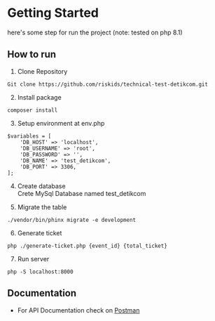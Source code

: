 # Getting Started
here's some step for run the project (note: tested on php 8.1)

## How to run
1. Clone Repository
```
Git clone https://github.com/riskids/technical-test-detikcom.git
```

2. Install package
``` 
composer install 
```

3. Setup environment at env.php
```
$variables = [
    'DB_HOST' => 'localhost',
    'DB_USERNAME' => 'root',
    'DB_PASSWORD' => '',
    'DB_NAME' => 'test_detikcom',
    'DB_PORT' => 3306,
];
```

4. Create database<br/>
Crete MySql Database named test_detikcom

5. Migrate the table
```
./vendor/bin/phinx migrate -e development
```

6. Generate ticket
```
php ./generate-ticket.php {event_id} {total_ticket}
```

7. Run server
```
php -S localhost:8000
```

## Documentation
- For API Documentation check on [Postman](https://documenter.getpostman.com/view/32017167/2sA35A74pd)

